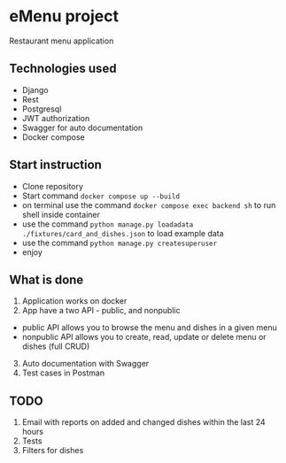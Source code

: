 # eMenu project

Restaurant menu application

## Technologies used
- Django
- Rest
- Postgresql
- JWT authorization
- Swagger for auto documentation
- Docker compose

## Start instruction

- Clone repository
- Start command ```docker compose up --build```
- on terminal use the command ```docker compose exec backend sh``` to run shell inside container
- use the command ```python manage.py loadadata ./fixtures/card_and_dishes.json``` to load example data
- use the command ```python manage.py createsuperuser```
- enjoy

## What is done
1. Application works on docker
2. App have a two API - public, and nonpublic
- public API allows you to browse the menu and dishes in a given menu
- nonpublic API allows you to create, read, update or delete menu or dishes (full CRUD)
3. Auto documentation with Swagger
4. Test cases in Postman

## TODO
1. Email with reports on added and changed dishes within the last 24 hours
2. Tests
3. Filters for dishes